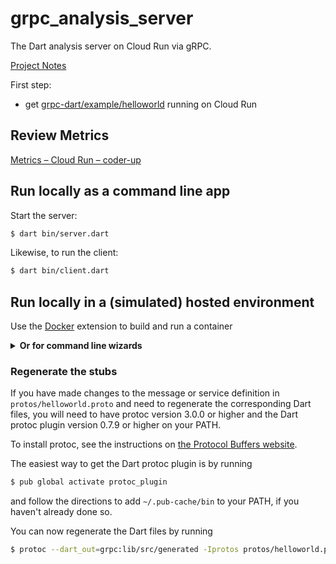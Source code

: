 # grpc_analysis_server

The Dart analysis server on Cloud Run via gRPC.

[Project Notes](https://www.notion.so/adventures-in/Remote-Analysis-Server-2149ad05dccd46ed94f4ee155d749316)

First step:
- get [grpc-dart/example/helloworld](https://github.com/grpc/grpc-dart/tree/master/example/helloworld) running on Cloud Run

## Review Metrics 

[Metrics – Cloud Run – coder-up](https://console.cloud.google.com/run/detail/us-central1/grpc-analysis-server/metrics?folder=&organizationId=&project=coder-up)

## Run locally as a command line app

Start the server:

```sh
$ dart bin/server.dart
```

Likewise, to run the client:

```sh
$ dart bin/client.dart
```

## Run locally in a (simulated) hosted environment

Use the [Docker](https://code.visualstudio.com/docs/containers/overview) extension to build and run a container

<details>
<summary><b>Or for command line wizards</b></summary>

```sh
docker build -t web_socket_analysis_server_image .
docker run -it -p 8080:8080 --name web_socket_analysis_server web_socket_analysis_server_image
```

Clean up:

```bash
docker rm -f web_socket_analysis_server        # remove the container
docker image rm web_socket_analysis_server_image   # remove the image
```

</details>

### Regenerate the stubs

If you have made changes to the message or service definition in
`protos/helloworld.proto` and need to regenerate the corresponding Dart files,
you will need to have protoc version 3.0.0 or higher and the Dart protoc plugin
version 0.7.9 or higher on your PATH.

To install protoc, see the instructions on
[the Protocol Buffers website](https://developers.google.com/protocol-buffers/).

The easiest way to get the Dart protoc plugin is by running

```sh
$ pub global activate protoc_plugin
```

and follow the directions to add `~/.pub-cache/bin` to your PATH, if you haven't
already done so.

You can now regenerate the Dart files by running

```sh
$ protoc --dart_out=grpc:lib/src/generated -Iprotos protos/helloworld.proto
```
